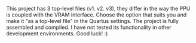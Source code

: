 This project has 3 top-level files (v1. v2. v3), they differ in the way the PPU is coupled with the VRAM interface. 
Choose the option that suits you and make it "as a top-level file" in the Quartus settings. 
The project is fully assembled and compiled. I have not tested its functionality in other development environments. 
Good luck! :)
